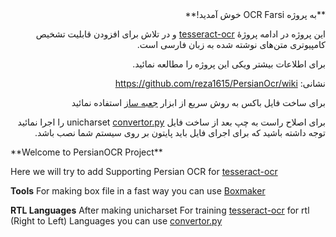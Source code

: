 <div dir="rtl">
**به پروژه OCR Farsi خوش آمدید!**


این پروژه در ادامه پروژهٔ [tesseract-ocr](http://code.google.com/p/tesseract-ocr/) و در تلاش برای افزودن قابلیت تشخیص کامپیوتری متن‌های نوشته شده به زبان فارسی است.

برای اطلاعات بیشتر ویکی این پروژه را مطالعه نمائيد.

نشانی: https://github.com/reza1615/PersianOcr/wiki

برای ساخت فایل باکس به روش سریع از ابزار 
[جعبه ساز](https://github.com/reza1615/PersianOcr/blob/master/BoxMaker-per.zip)
استفاده نمائید

برای اصلاح راست به چپ بعد از ساخت فایل unicharset 
[convertor.py](https://github.com/reza1615/PersianOcr/blob/master/convertor.py)
را اجرا نمائید توجه داشته باشید که برای اجرای فایل باید پایتون بر روی سیستم شما نصب باشد.

</div>
**Welcome to PersianOCR Project**

Here we will try to add Supporting Persian OCR  for [tesseract-ocr](http://code.google.com/p/tesseract-ocr/)

**Tools**
For making box file in a fast way you can use [Boxmaker](https://github.com/reza1615/PersianOcr/blob/master/BoxMaker-en.zip)

**RTL Languages**
After making unicharset For training [tesseract-ocr](http://code.google.com/p/tesseract-ocr/) for rtl (Right to Left) Languages you can use [convertor.py](https://github.com/reza1615/PersianOcr/blob/master/convertor.py)

